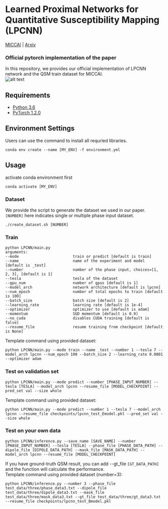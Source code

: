 # Learned Proximal Networks for Quantitative Susceptibility Mapping (LPCNN)
[MICCAI](https://www.google.com "Google's Homepage") | [Arxiv](https://www.google.com "Google's Homepage")
<!--- put link here --->

### Official pytorch implementation of the paper<br>
In this repository, we provides our official implementation of LPCNN network and the QSM train dataset for MICCAI.<br>
![alt text](https://github.com/Sulam-Group/LPCNN/blob/master/imgs/overall_framework.png "overall framework")

## Requirements
- [Python 3.6](https://www.python.org/)
- [PyTorch 1.2.0](https://pytorch.org)

## Environment Settings
Users can use the command to install all requried libraries.
```
conda env create --name [MY_ENV] -f environment.yml
```
## Usage
activate conda environment first
```
conda activate [MY_ENV]
```
### Dataset
We provide the script to generate the dataset we used in our paper. `[NUMBER]` here indicates single or multiple phase input dataset.
```
./create_dataset.sh [NUMBER]
```
### Train
```
python LPCNN/main.py 
arguments:
--mode                        train or predict [default is train]
--name                        name of the experiment and model [default is _test]
--number                      number of the phase input, choices=[1, 2, 3], [default is 1]
--tesla                       tesla of the dataset
--gpu_num                     number of gpus [default is 1]
--model_arch                  network architecture [default is lpcnn]
--num_epoch                   number of total epochs to train [default is 100]
--batch_size                  batch size [default is 2]
--learning_rate               learning rate [default is 1e-4]
--optimizer                   optimizer to use [default is adam]
--momentum                    SGD momentum [default is 0.9]
--no_cuda                     disables CUDA training [default is false]
--resume_file                 resume training from checkpoint [default is None]
```
Template command using provided dataset:
```
python LPCNN/main.py --mode train --name _test --number 1 --tesla 7 --model_arch lpcnn --num_epoch 100 --batch_size 2 --learning_rate 0.0001 --optimizer adam
```
### Test on validation set 
```
python LPCNN/main.py --mode predict --number [PHASE_INPUT_NUMBER] --tesla [TESLA] --model_arch lpcnn --resume_file [MODEL_CHECKPOINT] --pred_set val --size whole
```
Template command using provided dataset:
```
python LPCNN/main.py --mode predict --number 1 --tesla 7 --model_arch lpcnn --resume_file checkpoints/lpcnn_test_Emodel.pkl --pred_set val --size whole
```
### Test on your own data
```
python LPCNN/inference.py --save_name [SAVE_NAME] --number [PHASE_INPUT_NUMBER] --tesla [TESLA] --phase_file [PHASE_DATA_PATH] --dipole_file [DIPOLE_DATA_PATH] --mask_file [MASK_DATA_PATH] --model_arch lpcnn --resume_file [MODEL_CHECKPOINT] 
```
If you have ground-truth QSM result, you can add --gt_file `[GT_DATA_PATH]` and the function will calculate the performance.<br>
Template command using provided dataset (number=3):
```
python LPCNN/inference.py --number 3 --phase_file test_data/three/phase_data3.txt --dipole_file test_data/three/dipole_data3.txt --mask_file test_data/three/mask_data3.txt --gt_file test_data/three/gt_data3.txt --resume_file checkpoints/lpcnn_test_Bmodel.pkl
```
